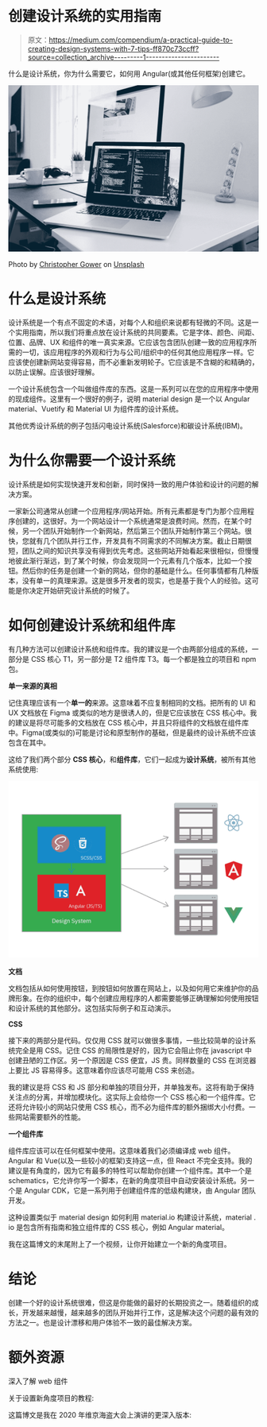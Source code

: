 # 创建设计系统的实用指南

> 原文：<https://medium.com/compendium/a-practical-guide-to-creating-design-systems-with-7-tips-ff870c73ccff?source=collection_archive---------1----------------------->

什么是设计系统，你为什么需要它，如何用 Angular(或其他任何框架)创建它。

![](img/80dff31540896f050cf8f2a500d63dde.png)

Photo by [Christopher Gower](https://unsplash.com/@cgower?utm_source=medium&utm_medium=referral) on [Unsplash](https://unsplash.com?utm_source=medium&utm_medium=referral)

# 什么是设计系统

设计系统是一个有点不固定的术语，对每个人和组织来说都有轻微的不同。这是一个实用指南，所以我们将重点放在设计系统的共同要素。它是字体、颜色、间距、位置、品牌、UX 和组件的唯一真实来源。它应该包含团队创建一致的应用程序所需的一切，该应用程序的外观和行为与公司/组织中的任何其他应用程序一样。它应该使创建新网站变得容易，而不必重新发明轮子。它应该是不含糊的和精确的，以防止误解。应该很好理解。

一个设计系统包含一个叫做组件库的东西。这是一系列可以在您的应用程序中使用的现成组件。这里有一个很好的例子，说明 material design 是一个以 Angular material、Vuetify 和 Material UI 为组件库的设计系统。

其他优秀设计系统的例子包括闪电设计系统(Salesforce)和碳设计系统(IBM)。

# 为什么你需要一个设计系统

设计系统是如何实现快速开发和创新，同时保持一致的用户体验和设计的问题的解决方案。

一家新公司通常从创建一个应用程序/网站开始。所有元素都是专门为那个应用程序创建的，这很好。为一个网站设计一个系统通常是浪费时间。然而，在某个时候，另一个团队开始制作一个新网站，然后第三个团队开始制作第三个网站。很快，您就有几个团队并行工作，开发具有不同需求的不同解决方案。截止日期很短，团队之间的知识共享没有得到优先考虑。这些网站开始看起来很相似，但慢慢地彼此渐行渐远，到了某个时候，你会发现同一个元素有几个版本，比如一个按钮。然后你的任务是创建一个新的网站，但你的基础是什么。任何事情都有几种版本，没有单一的真理来源。这是很多开发者的现实，也是基于我个人的经验。这可能是你决定开始研究设计系统的时候了。

# 如何创建设计系统和组件库

有几种方法可以创建设计系统和组件库。我的建议是一个由两部分组成的系统，一部分是 CSS 核心 T1，另一部分是 T2 组件库 T3。每一个都是独立的项目和 npm 包。

**单一来源的真相**

记住真理应该有一个**单一的**来源。这意味着不应复制相同的文档。把所有的 UI 和 UX 文档放在 Figma 或类似的地方是很诱人的，但是它应该放在 CSS 核心中。我的建议是将尽可能多的文档放在 CSS 核心中，并且只将组件的文档放在组件库中。Figma(或类似的)可能是讨论和原型制作的基础，但是最终的设计系统不应该包含在其中。

这给了我们两个部分 **CSS 核心**，和**组件库**，它们一起成为**设计系统**，被所有其他系统使用:

![](img/1cdac148b6e966d8bef71d2ecd3ba012.png)

**文档**

文档包括从如何使用按钮，到按钮如何放置在网站上，以及如何用它来维护你的品牌形象。在你的组织中，每个创建应用程序的人都需要能够正确理解如何使用按钮和设计系统的其他部分。这包括实际例子和互动演示。

**CSS**

接下来的两部分是代码。仅仅用 CSS 就可以做很多事情，一些比较简单的设计系统完全是用 CSS。记住 CSS 的局限性是好的，因为它会阻止你在 javascript 中创建丑陋的工作区。另一个原因是 CSS 便宜，JS 贵。同样数量的 CSS 在浏览器上要比 JS 容易得多。这意味着你应该尽可能用 CSS 来创造。

我的建议是将 CSS 和 JS 部分和单独的项目分开，并单独发布。这将有助于保持关注点的分离，并增加模块化。这实际上会给你一个 CSS 核心和一个组件库。它还将允许较小的网站只使用 CSS 核心，而不必为组件库的额外捆绑大小付费。一些网站需要额外的性能。

**一个组件库**

组件库应该可以在任何框架中使用。这意味着我们必须编译成 web 组件。Angular 和 Vue(以及一些较小的框架)支持这一点，但 React 不完全支持。我的建议是有角度的，因为它有最多的特性可以帮助你创建一个组件库。其中一个是 schematics，它允许你写一个脚本，在新的角度项目中自动安装设计系统。另一个是 Angular CDK，它是一系列用于创建组件库的低级构建块，由 Angular 团队开发。

这种设置类似于 material design 如何利用 material.io 构建设计系统，material . io 是包含所有指南和独立组件库的 CSS 核心，例如 Angular material。

我在这篇博文的末尾附上了一个视频，让你开始建立一个新的角度项目。

# **结论**

创建一个好的设计系统很难，但这是你能做的最好的长期投资之一。随着组织的成长，开发越来越慢，越来越多的团队开始并行工作，这是解决这个问题的最有效的方法之一。也是设计漂移和用户体验不一致的最佳解决方案。

# **额外资源**

深入了解 web 组件

关于设置新角度项目的教程:

这篇博文是我在 2020 年维京海盗大会上演讲的更深入版本: